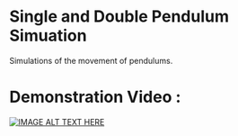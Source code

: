 
# Single and Double Pendulum Simuation

Simulations of the movement of pendulums.

# Demonstration Video : 
[![IMAGE ALT TEXT HERE](https://img.youtube.com/vi/Apf9jCWJsKU/0.jpg)](https://www.youtube.com/watch?v=Apf9jCWJsKU)
